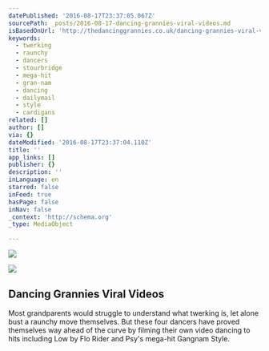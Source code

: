 ```yaml
---
datePublished: '2016-08-17T23:37:05.067Z'
sourcePath: _posts/2016-08-17-dancing-grannies-viral-videos.md
isBasedOnUrl: 'http://thedancinggrannies.co.uk/dancing-grannies-viral-videos/'
keywords:
  - twerking
  - raunchy
  - dancers
  - stourbridge
  - mega-hit
  - gran-nam
  - dancing
  - dailymail
  - style
  - cardigans
related: []
author: []
via: {}
dateModified: '2016-08-17T23:37:04.110Z'
title: ''
app_links: []
publisher: {}
description: ''
inLanguage: en
starred: false
inFeed: true
hasPage: false
inNav: false
_context: 'http://schema.org'
_type: MediaObject

---
```

![](https://the-grid-user-content.s3-us-west-2.amazonaws.com/67850a9b-1e91-441d-9935-7f21d2c671b8.jpg)

<article style=""><img src="https://imgflo.herokuapp.com/graph/vahj1ThiexotieMo/7801419d758ca80d83f9f21e7c3eba0d/noop.png?input=http%3A%2F%2Fthedancinggrannies.co.uk%2Fwp-content%2Fuploads%2F2016%2F03%2FDancing-Grannies-DS.png" /><h1>Dancing Grannies Viral Videos</h1><p>Most grandparents would struggle to understand what twerking is, let alone bust a raunchy move themselves. But these four dancers have proved themselves way ahead of the curve by filming their own video dancing to hits including Low by Flo Rider and Psy's mega-hit Gangnam Style.</p></article>
